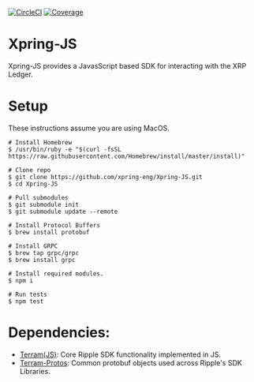 [![CircleCI](https://img.shields.io/circleci/build/github/xpring-eng/Xpring-JS/master?style=flat&token=8f614950de4d2dc800bb51710667bbd90d82dda3)](https://circleci.com/gh/xpring-eng/Xpring-JS)
[![Coverage](https://coveralls.io/repos/github/xpring-eng/Xpring-JS/badge.svg?branch=master&t=DkDKCV)](https://coveralls.io/github/xpring-eng/Xpring-JS?branch=master)

# Xpring-JS
Xpring-JS provides a JavasScript based SDK for interacting with the XRP Ledger.

# Setup

These instructions assume you are using MacOS. 


```shell
# Install Homebrew
$ /usr/bin/ruby -e "$(curl -fsSL https://raw.githubusercontent.com/Homebrew/install/master/install)"

# Clone repo
$ git clone https://github.com/xpring-eng/Xpring-JS.git
$ cd Xpring-JS

# Pull submodules
$ git submodule init
$ git submodule update --remote

# Install Protocol Buffers
$ brew install protobuf

# Install GRPC
$ brew tap grpc/grpc
$ brew install grpc

# Install required modules.
$ npm i 

# Run tests
$ npm test
```

# Dependencies:
* [Terram(JS)](https://github.com/xpring-eng/terram): Core Ripple SDK functionality implemented in JS.
* [Terram-Protos](https://github.com/xpring-eng/terram-protos): Common protobuf objects used across Ripple's SDK Libraries.
